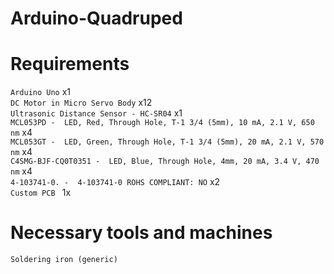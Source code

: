 # Arduino-Quadruped

# Requirements
`Arduino Uno` x1\
`DC Motor in Micro Servo Body` x12\
`Ultrasonic Distance Sensor - HC-SR04` x1\
`MCL053PD -  LED, Red, Through Hole, T-1 3/4 (5mm), 10 mA, 2.1 V, 650 nm` x4\
`MCL053GT -  LED, Green, Through Hole, T-1 3/4 (5mm), 20 mA, 2.1 V, 570 nm` x4\
`C4SMG-BJF-CQ0T0351 -  LED, Blue, Through Hole, 4mm, 20 mA, 3.4 V, 470 nm` x4\
`4-103741-0. -  4-103741-0 ROHS COMPLIANT: NO` x2\
`Custom PCB ` 1x

# Necessary tools and machines
`Soldering iron (generic)`
